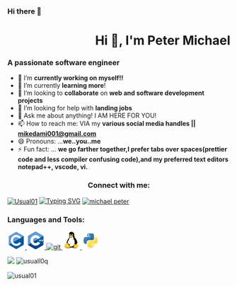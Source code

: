 ### Hi there 👋
<h1 align="right">Hi 👋, I'm Peter Michael</h1>
<h3 align="left">A passionate software engineer </h3>

- 🔭 I’m **currently working on myself!!**
- 🌱 I’m currently **learning more**!
- 👯 I’m looking to **collaborate** on **web and software development projects**
- 🤔 I’m looking for help with **landing jobs**
- 💬 Ask me about anything! I AM HERE FOR YOU!
- 📫 How to reach me: VIA my **various social media handles || mikedami001@gmail.com**
- 😄 Pronouns: ...**we..you..me**
- ⚡ Fun fact: ... **we go farther together,I prefer tabs over spaces(prettier code and less compiler confusing code),and my  preferred text editors notepad++, vscode, vi.**




<h3 align="center">Connect with me:</h3>
<p align="left">
<a href="https://twitter.com/emdee_emdee" target="blank"><img align="center" src="https://raw.githubusercontent.com/rahuldkjain/github-profile-readme-generator/master/src/images/icons/Social/twitter.svg" alt="Usual01" height="30" width="40" /></a>
  <a href="https://git.io/typing-svg"><img src="https://readme-typing-svg.demolab.com?font=Fira+Code&weight=600&size=14&pause=1000&color=7FC6FB&width=435&lines=A+diligent+developer.;Working+tirelessly+to+create+something+magnificent%E2%AD%90." alt="Typing SVG" /></a>

</h3>
<a href="[https://www.linkedin.com/in/oluwadamilola-peter-776aab180" target="blank"><img align="center" src="https://raw.githubusercontent.com/rahuldkjain/github-profile-readme-generator/master/src/images/icons/Social/linked-in-alt.svg" alt="michael peter" height="30" width="40" /></a>
</p>
    
  

  
    
    
    
  
<h3 align="left">Languages and Tools:</h3>
<p align="left"> <a href="https://www.cprogramming.com/" target="_blank" rel="noreferrer"> <img src="https://raw.githubusercontent.com/devicons/devicon/master/icons/c/c-original.svg" alt="c" width="40" height="40"/> </a> <a href="https://www.w3schools.com/cpp/" target="_blank" rel="noreferrer"> <img src="https://raw.githubusercontent.com/devicons/devicon/master/icons/cplusplus/cplusplus-original.svg" alt="cplusplus" width="40" height="40"/> </a> <a href="https://git-scm.com/" target="_blank" rel="noreferrer"> <img src="https://www.vectorlogo.zone/logos/git-scm/git-scm-icon.svg" alt="git" width="40" height="40"/> </a> <a href="https://www.linux.org/" target="_blank" rel="noreferrer"> <img src="https://raw.githubusercontent.com/devicons/devicon/master/icons/linux/linux-original.svg" alt="linux" width="40" height="40"/> </a> <a href="https://www.python.org" target="_blank" rel="noreferrer"> <img src="https://raw.githubusercontent.com/devicons/devicon/master/icons/python/python-original.svg" alt="python" width="40" height="40"/> </a> </p>

<p><img align="left" src="https://github-readme-stats.vercel.app/api/top-langs?username=Usual01&show_icons=true&theme=radical&locale=en&layout=compact" michael" /></p>

<p>&nbsp;<img align="center" src="https://github-readme-stats.vercel.app/api?username=Usual01&show_icons=true&theme=radical&locale=en" alt="usuall0q" /></p>


<p><img align="center" src="https://github-readme-streak-stats.herokuapp.com/?user=Usual01&theme=dark" alt="usual01" /></p>

